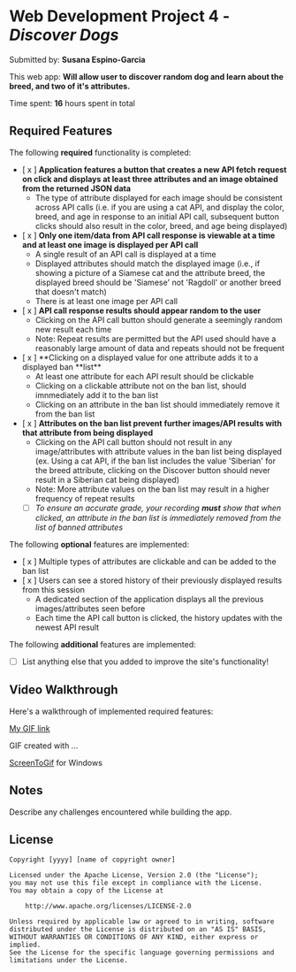 # Web Development Project 4 - _Discover Dogs_

Submitted by: **Susana Espino-Garcia**

This web app: **Will allow user to discover random dog and learn about the breed, and two of it's attributes.**

Time spent: **16** hours spent in total

## Required Features

The following **required** functionality is completed:

- [ x ] **Application features a button that creates a new API fetch request on click and displays at least three attributes and an image obtained from the returned JSON data**
  - The type of attribute displayed for each image should be consistent across API calls (i.e. if you are using a cat API, and display the color, breed, and age in response to an initial API call, subsequent button clicks should also result in the color, breed, and age being displayed)
- [ x ] **Only one item/data from API call response is viewable at a time and at least one image is displayed per API call**
  - A single result of an API call is displayed at a time
  - Displayed attributes should match the displayed image (i.e., if showing a picture of a Siamese cat and the attribute breed, the displayed breed should be 'Siamese' not 'Ragdoll' or another breed that doesn't match)
  - There is at least one image per API call
- [ x ] **API call response results should appear random to the user**
  - Clicking on the API call button should generate a seemingly random new result each time
  - Note: Repeat results are permitted but the API used should have a reasonably large amount of data and repeats should not be frequent
- [ x ] **Clicking on a displayed value for one attribute adds it to a displayed ban **list\*\*
  - At least one attribute for each API result should be clickable
  - Clicking on a clickable attribute not on the ban list, should imnmediately add it to the ban list
  - Clicking on an attribute in the ban list should immediately remove it from the ban list
- [ x ] **Attributes on the ban list prevent further images/API results with that attribute from being displayed**
  - Clicking on the API call button should not result in any image/attributes with attribute values in the ban list being displayed (ex. Using a cat API, if the ban list includes the value 'Siberian' for the breed attribute, clicking on the Discover button should never result in a Siberian cat being displayed)
  - Note: More attribute values on the ban list may result in a higher frequency of repeat results
  - [ ] _To ensure an accurate grade, your recording **must** show that when clicked, an attribute in the ban list is immediately removed from the list of banned attributes_

The following **optional** features are implemented:

- [ x ] Multiple types of attributes are clickable and can be added to the ban list
- [ x ] Users can see a stored history of their previously displayed results from this session
  - A dedicated section of the application displays all the previous images/attributes seen before
  - Each time the API call button is clicked, the history updates with the newest API result

The following **additional** features are implemented:

- [ ] List anything else that you added to improve the site's functionality!

## Video Walkthrough

Here's a walkthrough of implemented required features:

[My GIF link](https://imgur.com/a/z7j9PVW)

GIF created with ...

[ScreenToGif](https://www.screentogif.com/) for Windows

## Notes

Describe any challenges encountered while building the app.

## License

    Copyright [yyyy] [name of copyright owner]

    Licensed under the Apache License, Version 2.0 (the "License");
    you may not use this file except in compliance with the License.
    You may obtain a copy of the License at

        http://www.apache.org/licenses/LICENSE-2.0

    Unless required by applicable law or agreed to in writing, software
    distributed under the License is distributed on an "AS IS" BASIS,
    WITHOUT WARRANTIES OR CONDITIONS OF ANY KIND, either express or implied.
    See the License for the specific language governing permissions and
    limitations under the License.
